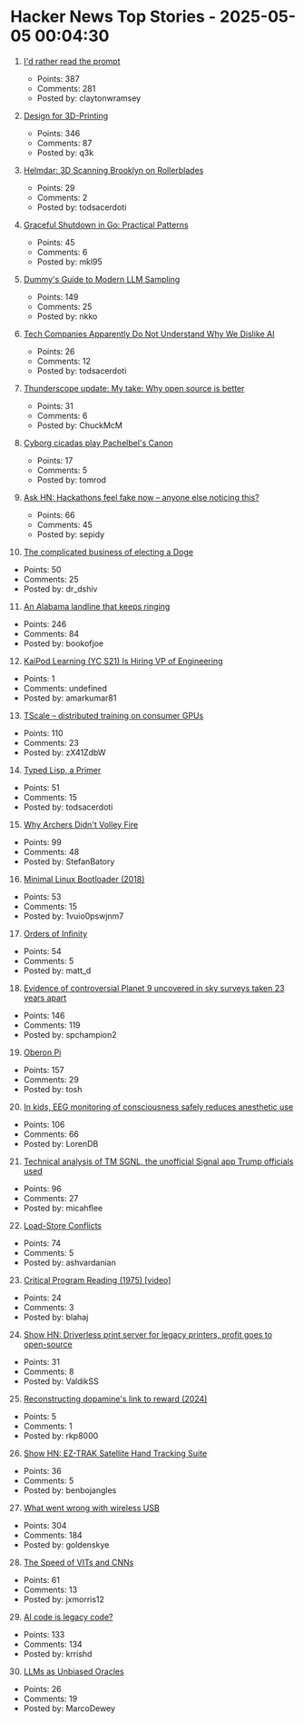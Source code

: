 # Hacker News Top Stories - 2025-05-05 00:04:30

1. [I'd rather read the prompt](https://claytonwramsey.com/blog/prompt/)
   - Points: 387
   - Comments: 281
   - Posted by: claytonwramsey

2. [Design for 3D-Printing](https://blog.rahix.de/design-for-3d-printing/)
   - Points: 346
   - Comments: 87
   - Posted by: q3k

3. [Helmdar: 3D Scanning Brooklyn on Rollerblades](https://owentrueblood.com/blog/2025/05/04/helmdar/)
   - Points: 29
   - Comments: 2
   - Posted by: todsacerdoti

4. [Graceful Shutdown in Go: Practical Patterns](https://victoriametrics.com/blog/go-graceful-shutdown/index.html)
   - Points: 45
   - Comments: 6
   - Posted by: mkl95

5. [Dummy's Guide to Modern LLM Sampling](https://rentry.co/samplers)
   - Points: 149
   - Comments: 25
   - Posted by: nkko

6. [Tech Companies Apparently Do Not Understand Why We Dislike AI](https://soatok.blog/2025/05/04/tech-companies-apparently-do-not-understand-why-we-dislike-ai/)
   - Points: 26
   - Comments: 12
   - Posted by: todsacerdoti

7. [Thunderscope update: My take: Why open source is better](https://www.crowdsupply.com/eevengers/thunderscope/updates/revving-up-for-production)
   - Points: 31
   - Comments: 6
   - Posted by: ChuckMcM

8. [Cyborg cicadas play Pachelbel's Canon](https://arstechnica.com/science/2025/05/cyborg-cicadas-play-pachelbels-canon/)
   - Points: 17
   - Comments: 5
   - Posted by: tomrod

9. [Ask HN: Hackathons feel fake now – anyone else noticing this?](undefined)
   - Points: 66
   - Comments: 45
   - Posted by: sepidy

10. [The complicated business of electing a Doge](https://www.theballotboy.com/electing-the-doge)
   - Points: 50
   - Comments: 25
   - Posted by: dr_dshiv

11. [An Alabama landline that keeps ringing](https://oxfordamerican.org/oa-now/the-alabama-landline-that-keeps-ringing)
   - Points: 246
   - Comments: 84
   - Posted by: bookofjoe

12. [KaiPod Learning (YC S21) Is Hiring VP of Engineering](https://www.ycombinator.com/companies/kaipod-learning/jobs/Bs3H9uB-vp-of-engineering)
   - Points: 1
   - Comments: undefined
   - Posted by: amarkumar81

13. [TScale – distributed training on consumer GPUs](https://github.com/Foreseerr/TScale)
   - Points: 110
   - Comments: 23
   - Posted by: zX41ZdbW

14. [Typed Lisp, a Primer](https://alhassy.com/TypedLisp.html)
   - Points: 51
   - Comments: 15
   - Posted by: todsacerdoti

15. [Why Archers Didn't Volley Fire](https://acoup.blog/2025/05/02/collections-why-archers-didnt-volley-fire/)
   - Points: 99
   - Comments: 48
   - Posted by: StefanBatory

16. [Minimal Linux Bootloader (2018)](https://raw.githubusercontent.com/Stefan20162016/linux-insides-code/master/bootloader.asm)
   - Points: 53
   - Comments: 15
   - Posted by: 1vuio0pswjnm7

17. [Orders of Infinity](https://terrytao.wordpress.com/2025/05/04/orders-of-infinity/)
   - Points: 54
   - Comments: 5
   - Posted by: matt_d

18. [Evidence of controversial Planet 9 uncovered in sky surveys taken 23 years apart](https://www.space.com/astronomy/solar-system/evidence-of-controversial-planet-9-uncovered-in-sky-surveys-taken-23-years-apart)
   - Points: 146
   - Comments: 119
   - Posted by: spchampion2

19. [Oberon Pi](http://pascal.hansotten.com/niklaus-wirth/project-oberon/oberon-pi/)
   - Points: 157
   - Comments: 29
   - Posted by: tosh

20. [In kids, EEG monitoring of consciousness safely reduces anesthetic use](https://news.mit.edu/2025/kids-eeg-monitoring-consciousness-safely-reduces-anesthetic-use-0429)
   - Points: 106
   - Comments: 66
   - Posted by: LorenDB

21. [Technical analysis of TM SGNL, the unofficial Signal app Trump officials used](https://micahflee.com/tm-sgnl-the-obscure-unofficial-signal-app-mike-waltz-uses-to-text-with-trump-officials/)
   - Points: 96
   - Comments: 27
   - Posted by: micahflee

22. [Load-Store Conflicts](https://zeux.io/2025/05/03/load-store-conflicts/)
   - Points: 74
   - Comments: 5
   - Posted by: ashvardanian

23. [Critical Program Reading (1975) [video]](https://www.youtube.com/watch?v=7hdJQkn8rtA)
   - Points: 24
   - Comments: 3
   - Posted by: blahaj

24. [Show HN: Driverless print server for legacy printers, profit goes to open-source](https://printserver.ink/)
   - Points: 31
   - Comments: 8
   - Posted by: ValdikSS

25. [Reconstructing dopamine's link to reward (2024)](https://www.thetransmitter.org/dopamine/reconstructing-dopamines-link-to-reward/)
   - Points: 5
   - Comments: 1
   - Posted by: rkp8000

26. [Show HN: EZ-TRAK Satellite Hand Tracking Suite](https://github.com/benb0jangles/EzTrak)
   - Points: 36
   - Comments: 5
   - Posted by: benbojangles

27. [What went wrong with wireless USB](http://oldvcr.blogspot.com/2025/05/what-went-wrong-with-wireless-usb.html)
   - Points: 304
   - Comments: 184
   - Posted by: goldenskye

28. [The Speed of VITs and CNNs](https://lucasb.eyer.be/articles/vit_cnn_speed.html)
   - Points: 61
   - Comments: 13
   - Posted by: jxmorris12

29. [AI code is legacy code?](https://text-incubation.com/AI+code+is+legacy+code+from+day+one)
   - Points: 133
   - Comments: 134
   - Posted by: krrishd

30. [LLMs as Unbiased Oracles](https://jazzberry.ai/blog/test-generation-as-the-foundation)
   - Points: 26
   - Comments: 19
   - Posted by: MarcoDewey

